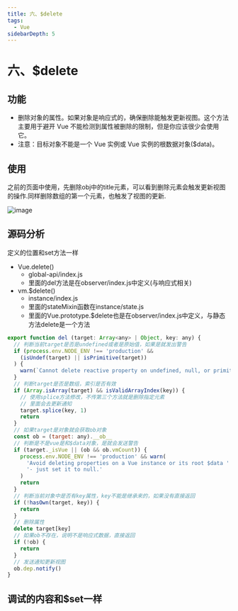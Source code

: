 ```yaml
---
title: 六、$delete
tags:
  - Vue
sidebarDepth: 5
---
```

# 六、$delete
## 功能
- 删除对象的属性。如果对象是响应式的，确保删除能触发更新视图。这个方法主要用于避开 Vue
不能检测到属性被删除的限制，但是你应该很少会使用它。
- 注意：目标对象不能是一个 Vue 实例或 Vue 实例的根数据对象($data)。

## 使用

之前的页面中使用，先删除obj中的title元素，可以看到删除元素会触发更新视图的操作.同样删除数组的第一个元素，也触发了视图的更新.

![image](/assets/images/vue/vue-source-code/vue-delete.png)

## 源码分析

定义的位置和set方法一样

- Vue.delete()
    + global-api/index.js
    + 里面的del方法是在observer/index.js中定义(与响应式相关)
- vm.$delete()
    + instance/index.js
    + 里面的stateMixin函数在instance/state.js
    + 里面的Vue.prototype.$delete也是在observer/index.js中定义，与静态方法delete是一个方法

```js
export function del (target: Array<any> | Object, key: any) {
  // 判断当前target是否是undefined或者是原始值，如果是就发出警告
  if (process.env.NODE_ENV !== 'production' &&
    (isUndef(target) || isPrimitive(target))
  ) {
    warn(`Cannot delete reactive property on undefined, null, or primitive value: ${(target: any)}`)
  }
  // 判断target是否是数组，索引是否有效
  if (Array.isArray(target) && isValidArrayIndex(key)) {
    // 使用splice方法修改，不传第三个方法就是删除指定元素
    // 里面会去更新通知
    target.splice(key, 1)
    return
  }
  // 如果target是对象就会获取ob对象
  const ob = (target: any).__ob__
  // 判断是不是vue是和$data对象，是就会发送警告
  if (target._isVue || (ob && ob.vmCount)) {
    process.env.NODE_ENV !== 'production' && warn(
      'Avoid deleting properties on a Vue instance or its root $data ' +
      '- just set it to null.'
    )
    return
  }
  // 判断当前对象中是否有key属性，key不能是继承来的，如果没有直接返回
  if (!hasOwn(target, key)) {
    return
  }
  // 删除属性
  delete target[key]
  // 如果ob不存在，说明不是响应式数据，直接返回
  if (!ob) {
    return
  }
  // 发送通知更新视图
  ob.dep.notify()
}
```

## 调试的内容和$set一样
